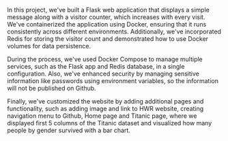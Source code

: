 In this project, we've built a Flask web application that displays a simple message along with a visitor counter, which increases with every visit. We've containerized the application using Docker, ensuring that it runs consistently across different environments. Additionally, we've incorporated Redis for storing the visitor count and demonstrated how to use Docker volumes for data persistence.

During the process, we've used Docker Compose to manage multiple services, such as the Flask app and Redis database, in a single configuration. Also, we've enhanced security by managing sensitive information like passwords using environment variables, so the information will not be published on Github.

Finally, we've customized the website by adding additional pages and functionality, such as adding image and link to HWR website, creating navigation menu to Github, Home page and Titanic page, where we displayed first 5 columns of the Titanic dataset and visualized how many people by gender survived with a bar chart.